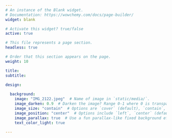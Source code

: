 ```yaml
---
# An instance of the Blank widget.
# Documentation: https://wowchemy.com/docs/page-builder/
widget: blank

# Activate this widget? true/false
active: true

# This file represents a page section.
headless: true

# Order that this section appears on the page.
weight: 10

title: 
subtitle:

design: 
   
  background:
    image: "IMG_2122.jpeg"  # Name of image in `static/media/`.
    image_darken: 0.9  # Darken the image? Range 0-1 where 0 is transparent and 1 is opaque.
    image_size: "contain"  # Options are `cover` (default), `contain`, or `actual` size.
    image_position: "center"  # Options include `left`, `center` (default), or `right`.
    image_parallax: true  # Use a fun parallax-like fixed background effect? true/false
    text_color_light: true
 
---
```



<div class="overlay-text" >
  <div class="think-bigger" >
  <br/>&nbsp<br/>&nbsp;&nbsp;
  </div>
</div>
